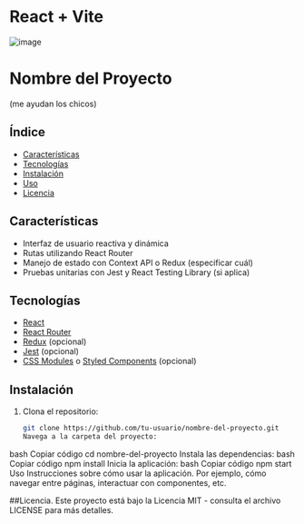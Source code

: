 # React + Vite
![image](https://github.com/user-attachments/assets/fe0a3e77-855a-4335-ae5b-d613cf253453)


# Nombre del Proyecto

(me ayudan los chicos)

## Índice

- [Características](#características)
- [Tecnologías](#tecnologías)
- [Instalación](#instalación)
- [Uso](#uso)
- [Licencia](#licencia)

## Características

- Interfaz de usuario reactiva y dinámica
- Rutas utilizando React Router
- Manejo de estado con Context API o Redux (especificar cuál)
- Pruebas unitarias con Jest y React Testing Library (si aplica)

## Tecnologías

- [React](https://reactjs.org/)
- [React Router](https://reactrouter.com/)
- [Redux](https://redux.js.org/) (opcional)
- [Jest](https://jestjs.io/) (opcional)
- [CSS Modules](https://github.com/css-modules/css-modules) o [Styled Components](https://styled-components.com/) (opcional)

## Instalación

1. Clona el repositorio:
   ```bash
   git clone https://github.com/tu-usuario/nombre-del-proyecto.git
   Navega a la carpeta del proyecto:
bash
Copiar código
cd nombre-del-proyecto
Instala las dependencias:
bash
Copiar código
npm install
Inicia la aplicación:
bash
Copiar código
npm start
Uso
Instrucciones sobre cómo usar la aplicación. Por ejemplo, cómo navegar entre páginas, interactuar con componentes, etc.

##Licencia.
Este proyecto está bajo la Licencia MIT - consulta el archivo LICENSE para más detalles.



